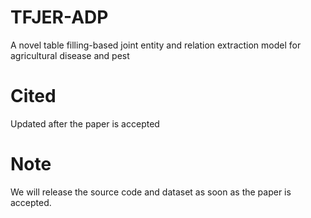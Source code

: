 # TFJER-ADP
A novel table filling-based joint entity and relation extraction model for agricultural disease and pest


# Cited

Updated after the paper is accepted


# Note

We will release the source code and dataset as soon as the paper is accepted.
